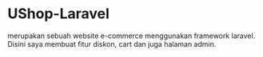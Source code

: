 # UShop-Laravel
merupakan sebuah website e-commerce menggunakan framework laravel. Disini saya membuat fitur diskon, cart dan juga halaman admin.
